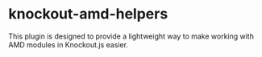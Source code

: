 knockout-amd-helpers
====================

This plugin is designed to provide a lightweight way to make working with AMD modules in Knockout.js easier.
